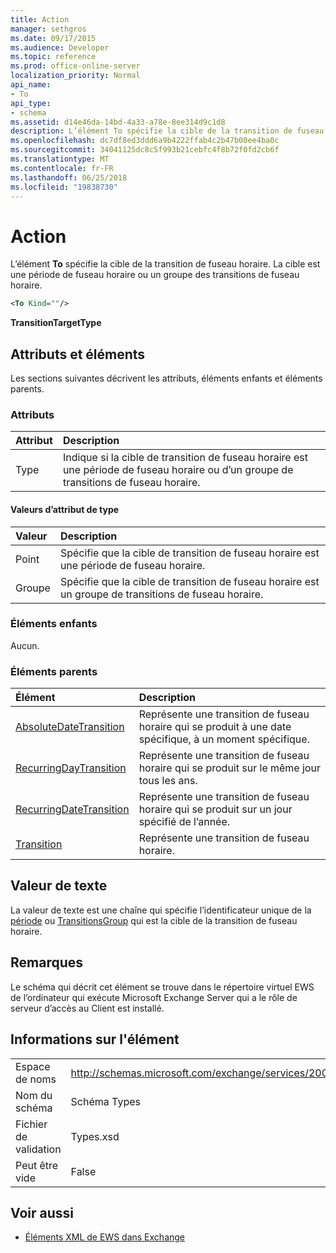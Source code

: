 ```yaml
---
title: Action
manager: sethgros
ms.date: 09/17/2015
ms.audience: Developer
ms.topic: reference
ms.prod: office-online-server
localization_priority: Normal
api_name:
- To
api_type:
- schema
ms.assetid: d14e46da-14bd-4a33-a78e-8ee314d9c1d8
description: L’élément To spécifie la cible de la transition de fuseau horaire. La cible est une période de fuseau horaire ou un groupe des transitions de fuseau horaire.
ms.openlocfilehash: dc7df8ed3ddd6a9b4222ffab4c2b47b00ee4ba0c
ms.sourcegitcommit: 34041125dc8c5f993b21cebfc4f8b72f0fd2cb6f
ms.translationtype: MT
ms.contentlocale: fr-FR
ms.lasthandoff: 06/25/2018
ms.locfileid: "19838730"
---
```

# <a name="to"></a>Action

L’élément **To** spécifie la cible de la transition de fuseau horaire. La cible est une période de fuseau horaire ou un groupe des transitions de fuseau horaire. 
  
```xml
<To Kind=""/>
```

 **TransitionTargetType**
## <a name="attributes-and-elements"></a>Attributs et éléments

Les sections suivantes décrivent les attributs, éléments enfants et éléments parents.
  
### <a name="attributes"></a>Attributs

|**Attribut**|**Description**|
|:-----|:-----|
|Type  <br/> |Indique si la cible de transition de fuseau horaire est une période de fuseau horaire ou d’un groupe de transitions de fuseau horaire.  <br/> |
   
#### <a name="kind-attribute-values"></a>Valeurs d’attribut de type

|**Valeur**|**Description**|
|:-----|:-----|
|Point  <br/> |Spécifie que la cible de transition de fuseau horaire est une période de fuseau horaire.  <br/> |
|Groupe  <br/> |Spécifie que la cible de transition de fuseau horaire est un groupe de transitions de fuseau horaire.  <br/> |
   
### <a name="child-elements"></a>Éléments enfants

Aucun.
  
### <a name="parent-elements"></a>Éléments parents

|**Élément**|**Description**|
|:-----|:-----|
|[AbsoluteDateTransition](absolutedatetransition.md) <br/> |Représente une transition de fuseau horaire qui se produit à une date spécifique, à un moment spécifique.  <br/> |
|[RecurringDayTransition](recurringdaytransition.md) <br/> |Représente une transition de fuseau horaire qui se produit sur le même jour tous les ans.  <br/> |
|[RecurringDateTransition](recurringdatetransition.md) <br/> |Représente une transition de fuseau horaire qui se produit sur un jour spécifié de l’année.  <br/> |
|[Transition](transition.md) <br/> |Représente une transition de fuseau horaire.  <br/> |
   
## <a name="text-value"></a>Valeur de texte

La valeur de texte est une chaîne qui spécifie l’identificateur unique de la [période](period.md) ou [TransitionsGroup](transitionsgroup.md) qui est la cible de la transition de fuseau horaire. 
  
## <a name="remarks"></a>Remarques

Le schéma qui décrit cet élément se trouve dans le répertoire virtuel EWS de l’ordinateur qui exécute Microsoft Exchange Server qui a le rôle de serveur d’accès au Client est installé.
  
## <a name="element-information"></a>Informations sur l'élément

|||
|:-----|:-----|
|Espace de noms  <br/> |http://schemas.microsoft.com/exchange/services/2006/types  <br/> |
|Nom du schéma  <br/> |Schéma Types  <br/> |
|Fichier de validation  <br/> |Types.xsd  <br/> |
|Peut être vide  <br/> |False  <br/> |
   
## <a name="see-also"></a>Voir aussi



- [Éléments XML de EWS dans Exchange](ews-xml-elements-in-exchange.md)

